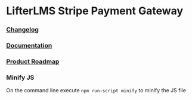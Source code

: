 LifterLMS Stripe Payment Gateway
================================

### [Changelog](CHANGELOG.md)

### [Documentation](https://lifterlms.readme.io/)

### [Product Roadmap](https://lifterlms.com/roadmap)

### Minify JS

On the command line execute `npm run-script minify` to minify the JS file
